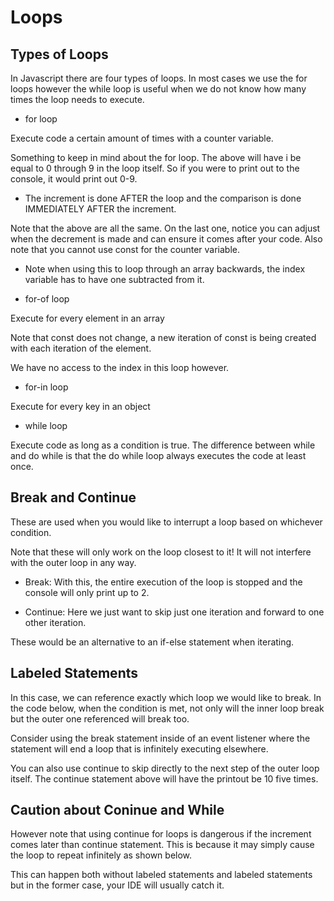 # Loops

## Types of Loops

In Javascript there are four types of loops. In most cases we use the for loops however the while loop is useful when we do not know how many times the loop needs to execute.

- for loop

Execute code a certain amount of times with a counter variable.

<script>
    for(let i=0; i<10;i++){
        //some code
    }
    for(let i=10; i>0; i--){
        //some code
    }
    for(let i=10; i>0; ){
        i--;
        //some code
    }
</script>

Something to keep in mind about the for loop. The above will have i be equal to 0 through 9 in the loop itself. So if you were to print out to the console, it would print out 0-9. 

* The increment is done AFTER the loop and the comparison is done IMMEDIATELY AFTER the increment. 

Note that the above are all the same. On the last one, notice you can adjust when the decrement is made and can ensure it comes after your code. Also note that you cannot use const for the counter variable.

- Note when using this to loop through an array backwards, the index variable has to have one subtracted from it.

<script>
for(let i=array1.length-1;i>0;i--){
    console.log(array1[i]);
}
</script>

- for-of loop

Execute for every element in an array

<script>
for(const el of array){
    console.log(el);
}
</script>

Note that const does not change, a new iteration of const is being created with each iteration of the element.

We have no access to the index in this loop however.

- for-in loop

Execute for every key in an object

<script>
for (const key in obj){
    console.log(key);
    console.log(obj[key]);
}
</script>

- while loop

<script>
    //classic while
while(truthyVariable){
    //repeating code
}
    //do while
do{
    //repeating code
}while(truthyVariable)
</script>

Execute code as long as a condition is true. The difference between while and do while is that the do while loop always executes the code at least once.

## Break and Continue

These are used when you would like to interrupt a loop based on whichever condition.

Note that these will only work on the loop closest to it! It will not interfere with the outer loop in any way.

- Break: With this, the entire execution of the loop is stopped and the console will only print up to 2.

- Continue: Here we just want to skip just one iteration and forward to one other iteration.

These would be an alternative to an if-else statement when iterating.

<script>
    // break
for(let i=0; i<5; i++){
  if(i===3){
    break;
  }
  console.log(i);
}
    // continue
for(let i=0; i<5; i++){
  if(i===3){
    break;
  }
  console.log(i);
}
</script>

## Labeled Statements

In this case, we can reference exactly which loop we would like to break. In the code below, when the condition is met, not only will the inner loop break but the outer one referenced will break too. 

Consider using the break statement inside of an event listener where the statement will end a loop that is infinitely executing elsewhere. 

<script>
// print 10 to 13 five times
outerFor: for(let i=0; i<5; i++){
  innerFor: for(let i=10; i<13; i++){
    if(i===11){
      break outerFor;
    //   continue outerFor;
    }
    console.log(i);
  }
  console.log("------");
}
</script>

You can also use continue to skip directly to the next step of the outer loop itself. The continue statement above will have the printout be 10 five times. 

## Caution about Coninue and While 

However note that using continue for loops is dangerous if the increment comes later than continue statement. This is because it may simply cause the loop to repeat infinitely as shown below. 

This can happen both without labeled statements and labeled statements but in the former case, your IDE will usually catch it. 

<script>
// labeled infinite loop
let j = 0;
outerFor: while (j < 3) {
  innerFor: for (let i = 10; i < 13; i++) {
    if (i === 11) {
      continue outerFor;
    }
    console.log(i);
  }
  console.log("------");
  j++;
}
// unlabeled infinite loop
let j = 0;
while (j < 3) {
  console.log(j);
  continue;
  j++;
}
</script>